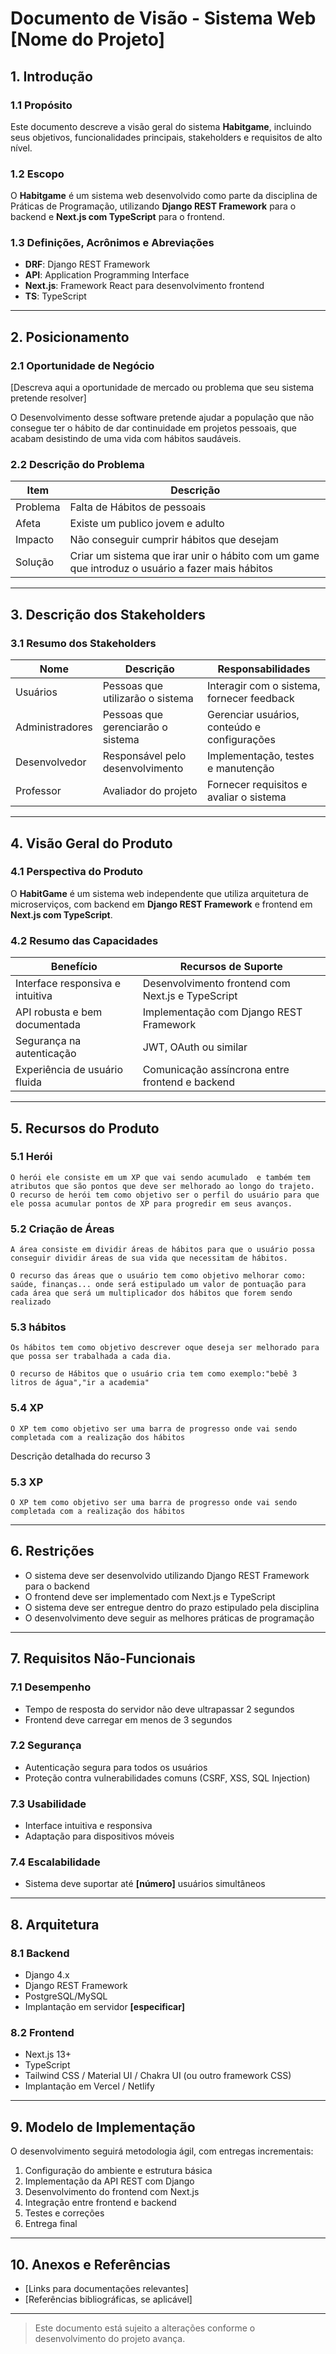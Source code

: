 # Documento de Visão - Sistema Web [Nome do Projeto]

## 1. Introdução

### 1.1 Propósito

Este documento descreve a visão geral do sistema **Habitgame**, incluindo seus objetivos, funcionalidades principais, stakeholders e requisitos de alto nível.

### 1.2 Escopo

O **Habitgame** é um sistema web desenvolvido como parte da disciplina de Práticas de Programação, utilizando **Django REST Framework** para o backend e **Next.js com TypeScript** para o frontend.

### 1.3 Definições, Acrônimos e Abreviações

- **DRF**: Django REST Framework  
- **API**: Application Programming Interface  
- **Next.js**: Framework React para desenvolvimento frontend  
- **TS**: TypeScript

---

## 2. Posicionamento

### 2.1 Oportunidade de Negócio

[Descreva aqui a oportunidade de mercado ou problema que seu sistema pretende resolver]

O Desenvolvimento desse software pretende ajudar a população que não consegue ter o hábito de dar continuidade em projetos pessoais, que acabam desistindo de uma vida com hábitos saudáveis.

### 2.2 Descrição do Problema

| Item     | Descrição |
|----------|-----------|
| Problema | Falta de Hábitos de pessoais  |
| Afeta    | Existe um publico jovem e adulto |
| Impacto  | Não conseguir cumprir hábitos que desejam  |
| Solução  | Criar um sistema que irar unir o hábito com um game que introduz o usuário a fazer mais hábitos |

---

## 3. Descrição dos Stakeholders

### 3.1 Resumo dos Stakeholders

| Nome           | Descrição                          | Responsabilidades                             |
|----------------|------------------------------------|-----------------------------------------------|
| Usuários       | Pessoas que utilizarão o sistema   | Interagir com o sistema, fornecer feedback    |
| Administradores| Pessoas que gerenciarão o sistema  | Gerenciar usuários, conteúdo e configurações  |
| Desenvolvedor  | Responsável pelo desenvolvimento   | Implementação, testes e manutenção            |
| Professor      | Avaliador do projeto               | Fornecer requisitos e avaliar o sistema       |

---

## 4. Visão Geral do Produto

### 4.1 Perspectiva do Produto

O **HabitGame** é um sistema web independente que utiliza arquitetura de microserviços, com backend em **Django REST Framework** e frontend em **Next.js com TypeScript**.

### 4.2 Resumo das Capacidades

| Benefício                         | Recursos de Suporte                                |
|----------------------------------|-----------------------------------------------------|
| Interface responsiva e intuitiva | Desenvolvimento frontend com Next.js e TypeScript   |
| API robusta e bem documentada    | Implementação com Django REST Framework             |
| Segurança na autenticação        | JWT, OAuth ou similar                               |
| Experiência de usuário fluida    | Comunicação assíncrona entre frontend e backend     |

---

## 5. Recursos do Produto

### 5.1 Herói  

    O herói ele consiste em um XP que vai sendo acumulado  e também tem atributos que são pontos que deve ser melhorado ao longo do trajeto.
    O recurso de herói tem como objetivo ser o perfil do usuário para que ele possa acumular pontos de XP para progredir em seus avanços.

### 5.2 Criação de Áreas

    A área consiste em dividir áreas de hábitos para que o usuário possa conseguir dividir áreas de sua vida que necessitam de hábitos.

    O recurso das áreas que o usuário tem como objetivo melhorar como: saúde, finanças... onde será estipulado um valor de pontuação para cada área que será um multiplicador dos hábitos que forem sendo realizado 

### 5.3 hábitos

    Os hábitos tem como objetivo descrever oque deseja ser melhorado para que possa ser trabalhada a cada dia.

    O recurso de Hábitos que o usuário cria tem como exemplo:"bebê 3 litros de água","ir a academia"

### 5.4 XP

    O XP tem como objetivo ser uma barra de progresso onde vai sendo completada com a realização dos hábitos

Descrição detalhada do recurso 3


### 5.3 XP

    O XP tem como objetivo ser uma barra de progresso onde vai sendo completada com a realização dos hábitos

---

## 6. Restrições

- O sistema deve ser desenvolvido utilizando Django REST Framework para o backend  
- O frontend deve ser implementado com Next.js e TypeScript  
- O sistema deve ser entregue dentro do prazo estipulado pela disciplina  
- O desenvolvimento deve seguir as melhores práticas de programação  

---

## 7. Requisitos Não-Funcionais

### 7.1 Desempenho
- Tempo de resposta do servidor não deve ultrapassar 2 segundos  
- Frontend deve carregar em menos de 3 segundos  

### 7.2 Segurança
- Autenticação segura para todos os usuários  
- Proteção contra vulnerabilidades comuns (CSRF, XSS, SQL Injection)  

### 7.3 Usabilidade
- Interface intuitiva e responsiva  
- Adaptação para dispositivos móveis  

### 7.4 Escalabilidade
- Sistema deve suportar até **[número]** usuários simultâneos  

---

## 8. Arquitetura

### 8.1 Backend
- Django 4.x  
- Django REST Framework  
- PostgreSQL/MySQL  
- Implantação em servidor **[especificar]**

### 8.2 Frontend
- Next.js 13+  
- TypeScript  
- Tailwind CSS / Material UI / Chakra UI (ou outro framework CSS)  
- Implantação em Vercel / Netlify  

---

## 9. Modelo de Implementação

O desenvolvimento seguirá metodologia ágil, com entregas incrementais:

1. Configuração do ambiente e estrutura básica  
2. Implementação da API REST com Django  
3. Desenvolvimento do frontend com Next.js  
4. Integração entre frontend e backend  
5. Testes e correções  
6. Entrega final  

---

## 10. Anexos e Referências

- [Links para documentações relevantes]  
- [Referências bibliográficas, se aplicável]

---

> Este documento está sujeito a alterações conforme o desenvolvimento do projeto avança.
